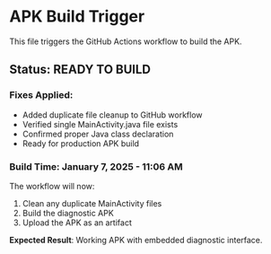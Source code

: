 # APK Build Trigger

This file triggers the GitHub Actions workflow to build the APK.

## Status: READY TO BUILD

### Fixes Applied:
- Added duplicate file cleanup to GitHub workflow
- Verified single MainActivity.java file exists
- Confirmed proper Java class declaration
- Ready for production APK build

### Build Time: January 7, 2025 - 11:06 AM

The workflow will now:
1. Clean any duplicate MainActivity files
2. Build the diagnostic APK
3. Upload the APK as an artifact

**Expected Result**: Working APK with embedded diagnostic interface.